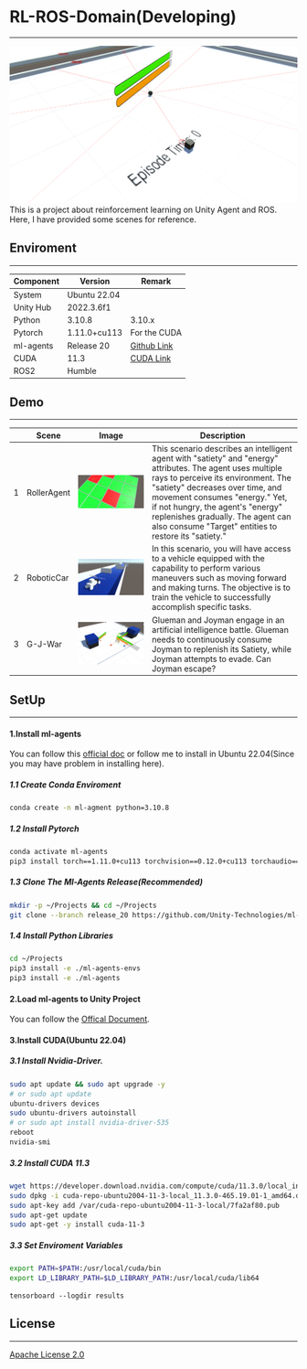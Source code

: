 # RL-ROS-Domain(Developing)

---

![替代文本](./Images/m1-2.png)
This is a project about reinforcement learning on Unity Agent and ROS. Here, I have provided some scenes for reference.

## Enviroment

---

| Component | Version      | Remark                                                              |
| --------- | ------------ | ------------------------------------------------------------------- |
| System    | Ubuntu 22.04 |                                                                     |
| Unity Hub | 2022.3.6f1   |                                                                     |
| Python    | 3.10.8       | 3.10.x                                                              |
| Pytorch   | 1.11.0+cu113 | For the CUDA                                                        |
| ml-agents | Release 20   | [Github Link](https://github.com/Unity-Technologies/ml-agents)         |
| CUDA      | 11.3         | [CUDA Link](https://developer.nvidia.com/cuda-11.3.0-download-archive) |
| ROS2      | Humble       |                                                                     |

## Demo

---

|   | Scene       | Image                        | Description                                                                                                                                                                                                                                                                                                                                              |
| - | ----------- | ---------------------------- | -------------------------------------------------------------------------------------------------------------------------------------------------------------------------------------------------------------------------------------------------------------------------------------------------------------------------------------------------------- |
| 1 | RollerAgent | ![替代文本](./Images/m1-1.png) | This scenario describes an intelligent agent with "satiety" and "energy" attributes. The agent uses multiple rays to perceive its environment. The "satiety" decreases over time, and movement consumes "energy." Yet, if not hungry, the agent's "energy" replenishes gradually. The agent can also consume "Target" entities to restore its "satiety." |
| 2 | RoboticCar  | ![替代文本](./Images/m2-1.png) | In this scenario, you will have access to a vehicle equipped with the capability to perform various maneuvers such as moving forward and making turns. The objective is to train the vehicle to successfully accomplish specific tasks.                                                                                                                  |
| 3 | G-J-War     | ![替代文本](./Images/m3-1.png) | Glueman and Joyman engage in an artificial intelligence battle. Glueman needs to continuously consume Joyman to replenish its Satiety, while Joyman attempts to evade. Can Joyman escape?                                                                                                                                                                |

## SetUp

---

#### 1.Install ml-agents

You can follow this [official doc](https://github.com/Unity-Technologies/ml-agents/blob/develop/docs/Installation.md) or follow me to install in Ubuntu 22.04(Since you may have problem in installing here).

##### 1.1 Create Conda Enviroment

```bash
conda create -n ml-agment python=3.10.8
```

##### 1.2 Install Pytorch

```bash
conda activate ml-agents
pip3 install torch==1.11.0+cu113 torchvision==0.12.0+cu113 torchaudio==0.11.0 --extra-index-url https://download.pytorch.org/whl/cu113
```

##### 1.3 Clone The Ml-Agents Release(Recommended)

```bash
mkdir -p ~/Projects && cd ~/Projects
git clone --branch release_20 https://github.com/Unity-Technologies/ml-agents.git
```

##### 1.4 Install Python Libraries

```bash
cd ~/Projects
pip3 install -e ./ml-agents-envs
pip3 install -e ./ml-agents
```

#### 2.Load ml-agents to  Unity Project

You can follow the [Offical Document](https://github.com/Unity-Technologies/ml-agents/blob/develop/docs/Getting-Started.md).

#### 3.Install CUDA(Ubuntu 22.04)

##### 3.1 Install Nvidia-Driver.

```bash
sudo apt update && sudo apt upgrade -y
# or sudo apt update
ubuntu-drivers devices
sudo ubuntu-drivers autoinstall
# or sudo apt install nvidia-driver-535
reboot
nvidia-smi
```

##### 3.2 Install CUDA 11.3

```bash
wget https://developer.download.nvidia.com/compute/cuda/11.3.0/local_installers/cuda-repo-ubuntu2004-11-3-local_11.3.0-465.19.01-1_amd64.deb
sudo dpkg -i cuda-repo-ubuntu2004-11-3-local_11.3.0-465.19.01-1_amd64.deb
sudo apt-key add /var/cuda-repo-ubuntu2004-11-3-local/7fa2af80.pub
sudo apt-get update
sudo apt-get -y install cuda-11-3

```

##### 3.3 Set Enviroment Variables

```bash
export PATH=$PATH:/usr/local/cuda/bin  
export LD_LIBRARY_PATH=$LD_LIBRARY_PATH:/usr/local/cuda/lib64
```

```
tensorboard --logdir results
```

## License

---

[Apache License 2.0](./LICENSE)
